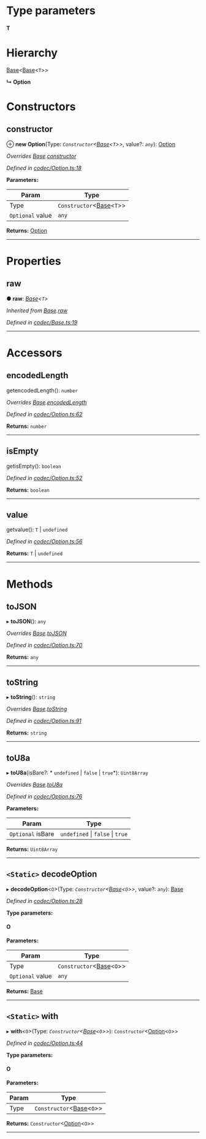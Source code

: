 

# Type parameters
#### T 
# Hierarchy

 [Base](_codec_base_.base.md)<[Base](_codec_base_.base.md)<`T`>>

**↳ Option**

# Constructors

<a id="constructor"></a>

##  constructor

⊕ **new Option**(Type: *`Constructor`<[Base](_codec_base_.base.md)<`T`>>*, value?: *`any`*): [Option](_codec_option_.option.md)

*Overrides [Base](_codec_base_.base.md).[constructor](_codec_base_.base.md#constructor)*

*Defined in [codec/Option.ts:18](https://github.com/polkadot-js/api/blob/008c78f/packages/types/src/codec/Option.ts#L18)*

**Parameters:**

| Param | Type |
| ------ | ------ |
| Type | `Constructor`<[Base](_codec_base_.base.md)<`T`>> |
| `Optional` value | `any` |

**Returns:** [Option](_codec_option_.option.md)

___

# Properties

<a id="raw"></a>

##  raw

**● raw**: *[Base](_codec_base_.base.md)<`T`>*

*Inherited from [Base](_codec_base_.base.md).[raw](_codec_base_.base.md#raw)*

*Defined in [codec/Base.ts:19](https://github.com/polkadot-js/api/blob/008c78f/packages/types/src/codec/Base.ts#L19)*

___

# Accessors

<a id="encodedlength"></a>

##  encodedLength

getencodedLength(): `number`

*Overrides [Base](_codec_base_.base.md).[encodedLength](_codec_base_.base.md#encodedlength)*

*Defined in [codec/Option.ts:62](https://github.com/polkadot-js/api/blob/008c78f/packages/types/src/codec/Option.ts#L62)*

**Returns:** `number`

___
<a id="isempty"></a>

##  isEmpty

getisEmpty(): `boolean`

*Defined in [codec/Option.ts:52](https://github.com/polkadot-js/api/blob/008c78f/packages/types/src/codec/Option.ts#L52)*

**Returns:** `boolean`

___
<a id="value"></a>

##  value

getvalue():  `T` &#124; `undefined`

*Defined in [codec/Option.ts:56](https://github.com/polkadot-js/api/blob/008c78f/packages/types/src/codec/Option.ts#L56)*

**Returns:**  `T` &#124; `undefined`

___

# Methods

<a id="tojson"></a>

##  toJSON

▸ **toJSON**(): `any`

*Overrides [Base](_codec_base_.base.md).[toJSON](_codec_base_.base.md#tojson)*

*Defined in [codec/Option.ts:70](https://github.com/polkadot-js/api/blob/008c78f/packages/types/src/codec/Option.ts#L70)*

**Returns:** `any`

___
<a id="tostring"></a>

##  toString

▸ **toString**(): `string`

*Overrides [Base](_codec_base_.base.md).[toString](_codec_base_.base.md#tostring)*

*Defined in [codec/Option.ts:91](https://github.com/polkadot-js/api/blob/008c78f/packages/types/src/codec/Option.ts#L91)*

**Returns:** `string`

___
<a id="tou8a"></a>

##  toU8a

▸ **toU8a**(isBare?: * `undefined` &#124; `false` &#124; `true`*): `Uint8Array`

*Overrides [Base](_codec_base_.base.md).[toU8a](_codec_base_.base.md#tou8a)*

*Defined in [codec/Option.ts:76](https://github.com/polkadot-js/api/blob/008c78f/packages/types/src/codec/Option.ts#L76)*

**Parameters:**

| Param | Type |
| ------ | ------ |
| `Optional` isBare |  `undefined` &#124; `false` &#124; `true`|

**Returns:** `Uint8Array`

___
<a id="decodeoption"></a>

## `<Static>` decodeOption

▸ **decodeOption**<`O`>(Type: *`Constructor`<[Base](_codec_base_.base.md)<`O`>>*, value?: *`any`*): [Base](_codec_base_.base.md)

*Defined in [codec/Option.ts:28](https://github.com/polkadot-js/api/blob/008c78f/packages/types/src/codec/Option.ts#L28)*

**Type parameters:**

#### O 
**Parameters:**

| Param | Type |
| ------ | ------ |
| Type | `Constructor`<[Base](_codec_base_.base.md)<`O`>> |
| `Optional` value | `any` |

**Returns:** [Base](_codec_base_.base.md)

___
<a id="with"></a>

## `<Static>` with

▸ **with**<`O`>(Type: *`Constructor`<[Base](_codec_base_.base.md)<`O`>>*): `Constructor`<[Option](_codec_option_.option.md)<`O`>>

*Defined in [codec/Option.ts:44](https://github.com/polkadot-js/api/blob/008c78f/packages/types/src/codec/Option.ts#L44)*

**Type parameters:**

#### O 
**Parameters:**

| Param | Type |
| ------ | ------ |
| Type | `Constructor`<[Base](_codec_base_.base.md)<`O`>> |

**Returns:** `Constructor`<[Option](_codec_option_.option.md)<`O`>>

___

